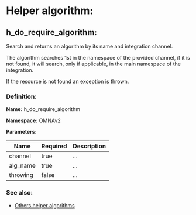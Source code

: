 # Helper algorithm:

## h_do_require_algorithm:

Search and returns an algorithm by its name and integration channel.

The algorithm searches 1st in the namespace of the provided channel, if it is not found, it will search, 
only if applicable, in the main namespace of the integration.

If the resource is not found an exception is thrown.
    
### Definition:

**Name:** h_do_require_algorithm

**Namespace:** OMNAv2

**Parameters:**

| Name | Required | Description |
| --- | --- | --- |
| channel | true | ... |
| alg_name | true | ... |
| throwing | false | ... |

### See also:
* [Others helper algorithms](overview?id=h_do_require_algorithm)